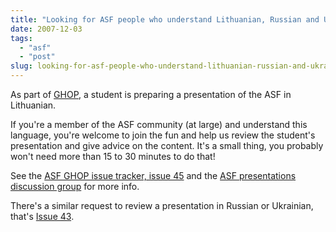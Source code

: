 ```yaml
---
title: "Looking for ASF people who understand Lithuanian, Russian and Ukrainian"
date: 2007-12-03
tags: 
  - "asf"
  - "post"
slug: looking-for-asf-people-who-understand-lithuanian-russian-and-ukrainian
---
```


As part of [GHOP](http://code.google.com/opensource/ghop/2007-8/), a student is preparing a presentation of the ASF in Lithuanian.

If you're a member of the ASF community (at large) and understand this language, you're welcome to join the fun and help us review the student's presentation and give advice on the content. It's a small thing, you probably won't need more than 15 to 30 minutes to do that!

See the [ASF GHOP issue tracker, issue 45](http://code.google.com/p/google-highly-open-participation-asf/issues/detail?id=45) and the [ASF presentations discussion group](http://groups.google.com/group/asf-ghop-presentation) for more info.

There's a similar request to review a presentation in Russian or Ukrainian, that's [Issue 43](http://code.google.com/p/google-highly-open-participation-asf/issues/detail?id=43).
